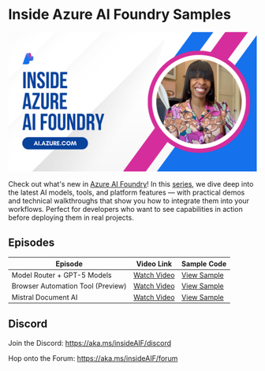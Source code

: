 # Inside Azure AI Foundry Samples

![Inside Azure AI Foundry playlist image.](Images/thumbnail-playlist.png)

Check out what's new in [Azure AI Foundry](https://ai.azure.com)! In this [series](https://aka.ms/insideAIF), we dive deep into the latest AI models, tools, and platform features — with practical demos and technical walkthroughs that show you how to integrate them into your workflows. Perfect for developers who want to see capabilities in action before deploying them in real projects.

## Episodes

| Episode  | Video Link | Sample Code |
|--------------|------------|-------------|
| Model Router + GPT-5 Models | [Watch Video](https://youtu.be/2NL2XpigH0A?si=yCdz_kyx16VIX0Mk) | [View Sample](./samples/model-router) |
| Browser Automation Tool (Preview) | [Watch Video](https://youtu.be/FBQRc-M18ws?si=uhhDtHJmKdCki-c2) | [View Sample](./samples/browser-automation) |
| Mistral Document AI | [Watch Video](https://example.com/video3) | [View Sample](./samples/mistral-document-AI) |

## Discord

Join the Discord: https://aka.ms/insideAIF/discord 

Hop onto the Forum: https://aka.ms/insideAIF/forum